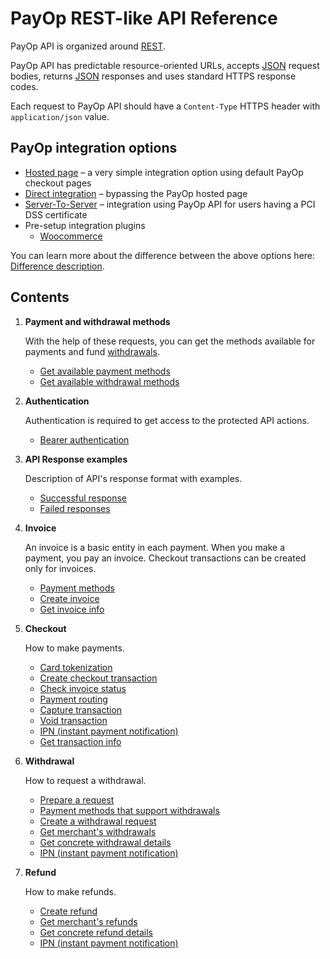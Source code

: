 # PayOp REST-like API Reference

PayOp API is organized around [REST](http://en.wikipedia.org/wiki/Representational_State_Transfer).

PayOp API has predictable resource-oriented URLs, accepts [JSON](http://www.json.org/) request bodies,
returns [JSON](http://www.json.org/) responses and uses standard HTTPS response codes.

Each request to PayOp API should have a `Content-Type` HTTPS header with `application/json` value.

## PayOp integration options
   * [Hosted page](https://github.com/Payop/payop-api-doc/blob/master/Integration/hostedPage.md) – a very simple integration option using default PayOp checkout pages
   * [Direct integration](https://github.com/Payop/payop-api-doc/blob/master/Integration/direct.md) – bypassing the PayOp hosted page
   * [Server-To-Server](https://github.com/Payop/payop-api-doc/blob/master/Integration/serverToServer.md) – integration using PayOp API for users having a PCI DSS certificate
   * Pre-setup integration plugins
      * [Woocommerce](https://github.com/Payop/woocommerce-plugin)

You can learn more about the difference between the above options here: [Difference description](https://github.com/Payop/payop-api-doc/blob/master/Integration/difference.md).

## Contents

1. **Payment and withdrawal methods**
   
   With the help of these requests, you can get the methods available for payments and fund [withdrawals](Withdrawal/withdrawal.md).
   * [Get available payment methods](Invoice/getPaymentMethods.md)
   * [Get available withdrawal methods](Withdrawal/paymentMethods.md)
    
1. **Authentication**

   Authentication is required to get access to the protected API actions.

    * [Bearer authentication](Authentication/bearerAuthentication.md)
      
1. **API Response examples**
   
   Description of API's response format with examples.
   
   * [Successful response](Response/successResponse.md)
   * [Failed responses](Response/failResponse.md)

1. **Invoice**

   An invoice is a basic entity in each payment. When you make a payment, you pay an invoice. Checkout transactions can be created only for invoices. 
    
    * [Payment methods](Invoice/getPaymentMethods.md)
    * [Create invoice](Invoice/createInvoice.md)
    * [Get invoice info](Invoice/getInvoice.md)
   
1. **Checkout**    

    How to make payments.
   
    * [Card tokenization](Checkout/createCardToken.md)
    * [Create checkout transaction](Checkout/createCheckoutTransaction.md)
    * [Check invoice status](Checkout/checkInvoiceStatus.md)
    * [Payment routing](Checkout/paymentRouting.md)
    * [Capture transaction](Checkout/captureTransaction.md)
    * [Void transaction](Checkout/voidTransaction.md)
    * [IPN (instant payment notification)](Checkout/ipn.md)
    * [Get transaction info](Checkout/getTransaction.md)
    
1. **Withdrawal**

    How to request a withdrawal.
    
    * [Prepare a request](Withdrawal/withdrawal.md)
    * [Payment methods that support withdrawals](Withdrawal/paymentMethods.md)
    * [Create a withdrawal request](Withdrawal/massWithdrawal.md)
    * [Get merchant's withdrawals](Withdrawal/getWithdrawalsList.md)
    * [Get concrete withdrawal details](Withdrawal/getWithdrawal.md)
    * [IPN (instant payment notification)](Withdrawal/withdrawalIpn.md)
   
1. **Refund**
    
    How to make refunds.
    
    * [Create refund](Refund/createRefund.md)
    * [Get merchant's refunds](Refund/getRefundsList.md)
    * [Get concrete refund details](Refund/getRefund.md)
    * [IPN (instant payment notification)](Refund/refundIpn.md)